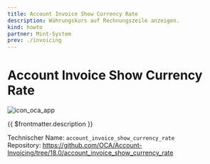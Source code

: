 ```yaml
---
title: Account Invoice Show Currency Rate
description: Währungskurs auf Rechnungszeile anzeigen.
kind: howto
partner: Mint-System
prev: ./invoicing
---
```


# Account Invoice Show Currency Rate

![icon_oca_app](../attachments/icon_oca_app.png)

{{ $frontmatter.description }}

Technischer Name: `account_invoice_show_currency_rate`\
Repository: <https://github.com/OCA/Account-Invoicing/tree/18.0/account_invoice_show_currency_rate>
